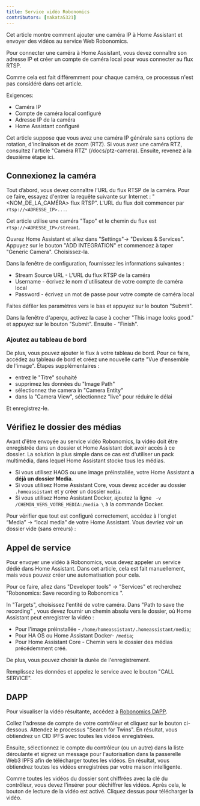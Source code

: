 ```yaml
---
title: Service vidéo Robonomics
contributors: [nakata5321]
---
```


Cet article montre comment ajouter une caméra IP à Home Assistant et envoyer des vidéos au service Web Robonomics.

Pour connecter une caméra à Home Assistant, vous devez connaître son adresse IP et créer un compte de caméra local pour vous connecter au flux RTSP.

<robo-wiki-note type="warning">
Comme cela est fait différemment pour chaque caméra, ce processus n'est pas considéré dans cet article.
</robo-wiki-note>

Exigences:
- Caméra IP
- Compte de caméra local configuré
- Adresse IP de la caméra
- Home Assistant configuré

<robo-wiki-note type="note">

Cet article suppose que vous avez une caméra IP générale sans options de rotation, d'inclinaison et de zoom (RTZ). 
Si vous avez une caméra RTZ, consultez l'article "Caméra RTZ" (/docs/ptz-camera). Ensuite, revenez à la deuxième étape ici.

</robo-wiki-note>

## Connexionez la caméra

Tout d’abord, vous devez connaître l’URL du flux RTSP de la caméra. 
Pour ce faire, essayez d'entrer la requête suivante sur Internet : "<NOM_DE_LA_CAMÉRA> flux RTSP".
L'URL du flux doit commencer par `rtsp://<ADRESSE_IP>...`. 

Cet article utilise une caméra "Tapo" et le chemin du flux est `rtsp://<ADRESSE_IP>/stream1`.

Ouvrez Home Assistant et allez dans "Settings"-> "Devices & Services". Appuyez sur le bouton "ADD INTEGRATION" et
commencez à taper "Generic Camera". Choisissez-la.

 <robo-wiki-picture src="home-assistant/generic.jpg" />

Dans la fenêtre de configuration, fournissez les informations suivantes :
- Stream Source URL - L'URL du flux RTSP de la caméra
- Username - écrivez le nom d'utilisateur de votre compte de caméra local
- Password - écrivez un mot de passe pour votre compte de caméra local

<robo-wiki-picture src="home-assistant/genericconf.jpg" />

Faites défiler les paramètres vers le bas et appuyez sur le bouton "Submit".

Dans la fenêtre d'aperçu, activez la case à cocher "This image looks good." et appuyez sur le bouton "Submit". Ensuite - "Finish".

<robo-wiki-picture src="home-assistant/preview-camera.jpg" />

### Ajoutez au tableau de bord

De plus, vous pouvez ajouter le flux à votre tableau de bord. Pour ce faire, accédez au tableau de bord et créez une nouvelle carte 
"Vue d'ensemble de l'image". Étapes supplémentaires :
- entrez le "Titre" souhaité
- supprimez les données du "Image Path"
- sélectionnez the camera in "Camera Entity"
- dans la "Camera View", sélectionnez "live" pour réduire le délai

Et enregistrez-le.
<robo-wiki-picture src="home-assistant/camera_picture_glance.jpg" />

## Vérifiez le dossier des médias

Avant d'être envoyée au service vidéo Robonomics, la vidéo doit être enregistrée dans un dossier et Home Assistant doit avoir accès à ce dossier.
La solution la plus simple dans ce cas est d'utiliser un pack multimédia, dans lequel Home Assistant stocke tous les médias.

- Si vous utilisez HAOS ou une image préinstallée, votre Home Assistant **a déjà un dossier Media**.
- Si vous utilisez Home Assistant Core, vous devez accéder au dossier `.homeassistant` et y créer un dossier `media`.
- Si vous utilisez Home Assistant Docker, ajoutez la ligne ` -v /CHEMIN_VERS_VOTRE_MEDIA:/media \` à la commande Docker.

Pour vérifier que tout est configuré correctement, accédez à l'onglet  “Media” -> “local media” de votre Home Assistant. 
Vous devriez voir un dossier vide (sans erreurs) :

<robo-wiki-picture src="home-assistant/media-folder.jpg" />

## Appel de service

Pour envoyer une vidéo à Robonomics, vous devez appeler un service dédié dans Home Assistant. 
Dans cet article, cela est fait manuellement, mais vous pouvez créer une automatisation pour cela.

Pour ce faire, allez dans "Developer tools" -> "Services" et recherchez "Robonomics: Save recording to Robonomics ".

<robo-wiki-picture src="home-assistant/robonomics-service.jpg" />

In "Targets", choisissez l'entité de votre caméra.
Dans "Path to save the recording" , vous devez fournir un chemin absolu vers le dossier,
où Home Assistant peut enregistrer la vidéo :
- Pour l'image préinstallée - `/home/homeassistant/.homeassistant/media`;
- Pour HA OS ou Home Assistant Docker- `/media`;
- Pour Home Assistant Core - Chemin vers le dossier des médias précédemment créé.

De plus, vous pouvez choisir la durée de l'enregistrement. 

Remplissez les données et appelez le service avec le bouton "CALL SERVICE".

## DAPP

Pour visualiser la vidéo résultante, accédez à [Robonomics DAPP](https://vol4tim.github.io/videostream/).

<robo-wiki-picture src="home-assistant/video-dapp.jpg" />

Collez l'adresse de compte de votre contrôleur et cliquez sur le bouton ci-dessous. Attendez le processus "Search for Twins". 
En résultat, vous obtiendrez un CID IPFS avec toutes les vidéos enregistrées.

<robo-wiki-picture src="home-assistant/video-ipfs.jpg" />

Ensuite, sélectionnez le compte du contrôleur (ou un autre) dans la liste déroulante et signez un message pour l'autorisation dans
la passerelle Web3 IPFS afin de télécharger toutes les vidéos. En résultat, vous obtiendrez toutes les vidéos enregistrées par votre maison intelligente.

<robo-wiki-picture src="home-assistant/show-videos.jpg" />

Comme toutes les vidéos du dossier sont chiffrées avec la clé du contrôleur, vous devez l'insérer pour déchiffrer les vidéos.
Après cela, le bouton de lecture de la vidéo est activé. Cliquez dessus pour télécharger la vidéo.

<robo-wiki-picture src="home-assistant/video-seed.jpg" />






